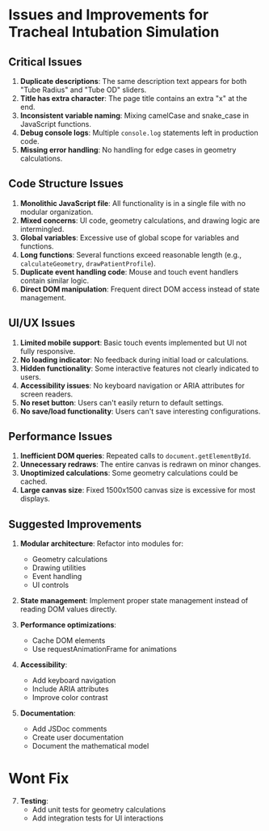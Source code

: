 # Issues and Improvements for Tracheal Intubation Simulation

## Critical Issues

1. **Duplicate descriptions**: The same description text appears for both "Tube Radius" and "Tube OD" sliders.
2. **Title has extra character**: The page title contains an extra "x" at the end.
3. **Inconsistent variable naming**: Mixing camelCase and snake_case in JavaScript functions.
4. **Debug console logs**: Multiple `console.log` statements left in production code.
5. **Missing error handling**: No handling for edge cases in geometry calculations.

## Code Structure Issues

1. **Monolithic JavaScript file**: All functionality is in a single file with no modular organization.
2. **Mixed concerns**: UI code, geometry calculations, and drawing logic are intermingled.
3. **Global variables**: Excessive use of global scope for variables and functions.
4. **Long functions**: Several functions exceed reasonable length (e.g., `calculateGeometry`, `drawPatientProfile`).
5. **Duplicate event handling code**: Mouse and touch event handlers contain similar logic.
6. **Direct DOM manipulation**: Frequent direct DOM access instead of state management.

## UI/UX Issues

1. **Limited mobile support**: Basic touch events implemented but UI not fully responsive.
2. **No loading indicator**: No feedback during initial load or calculations.
3. **Hidden functionality**: Some interactive features not clearly indicated to users.
4. **Accessibility issues**: No keyboard navigation or ARIA attributes for screen readers.
5. **No reset button**: Users can't easily return to default settings.
6. **No save/load functionality**: Users can't save interesting configurations.

## Performance Issues

1. **Inefficient DOM queries**: Repeated calls to `document.getElementById`.
2. **Unnecessary redraws**: The entire canvas is redrawn on minor changes.
3. **Unoptimized calculations**: Some geometry calculations could be cached.
4. **Large canvas size**: Fixed 1500x1500 canvas size is excessive for most displays.

## Suggested Improvements

1. **Modular architecture**: Refactor into modules for:
   - Geometry calculations
   - Drawing utilities
   - Event handling
   - UI controls

2. **State management**: Implement proper state management instead of reading DOM values directly.

3. **Performance optimizations**:
   - Cache DOM elements
   - Use requestAnimationFrame for animations

5. **Accessibility**:
   - Add keyboard navigation
   - Include ARIA attributes
   - Improve color contrast

6. **Documentation**:
   - Add JSDoc comments
   - Create user documentation
   - Document the mathematical model

# Wont Fix

7. **Testing**:
   - Add unit tests for geometry calculations
   - Add integration tests for UI interactions
